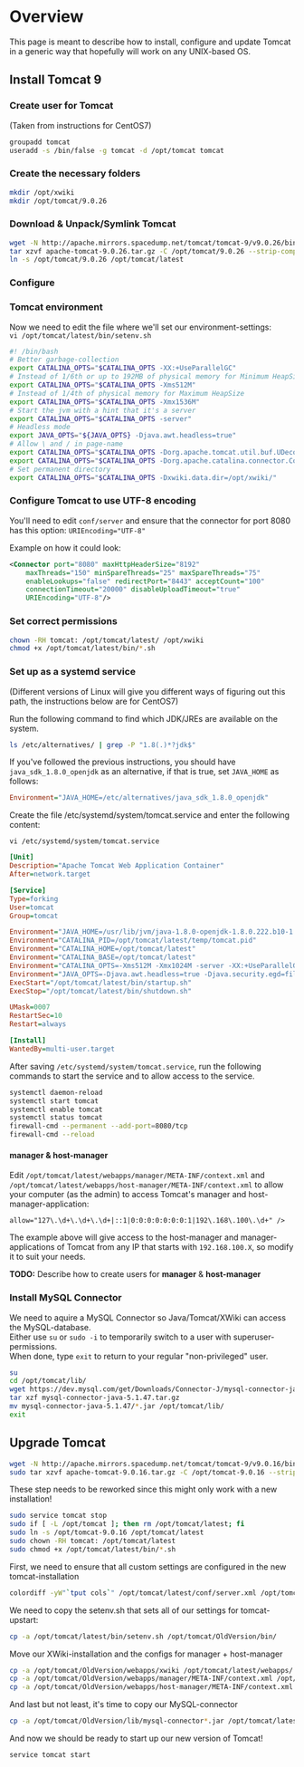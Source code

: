 # Overview

This page is meant to describe how to install, configure and update Tomcat in a generic way that hopefully will work on any UNIX-based OS.

## Install Tomcat 9

### Create user for Tomcat

(Taken from instructions for CentOS7)

```sh
groupadd tomcat
useradd -s /bin/false -g tomcat -d /opt/tomcat tomcat
```

### Create the necessary folders

```sh
mkdir /opt/xwiki
mkdir /opt/tomcat/9.0.26
```

### Download & Unpack/Symlink Tomcat

```sh
wget -N http://apache.mirrors.spacedump.net/tomcat/tomcat-9/v9.0.26/bin/apache-tomcat-9.0.26.tar.gz
tar xzvf apache-tomcat-9.0.26.tar.gz -C /opt/tomcat/9.0.26 --strip-components=1
ln -s /opt/tomcat/9.0.26 /opt/tomcat/latest
```

### Configure

### Tomcat environment

Now we need to edit the file where we'll set our environment-settings:  
`vi /opt/tomcat/latest/bin/setenv.sh`

```sh
#! /bin/bash
# Better garbage-collection
export CATALINA_OPTS="$CATALINA_OPTS -XX:+UseParallelGC"
# Instead of 1/6th or up to 192MB of physical memory for Minimum HeapSize
export CATALINA_OPTS="$CATALINA_OPTS -Xms512M"
# Instead of 1/4th of physical memory for Maximum HeapSize
export CATALINA_OPTS="$CATALINA_OPTS -Xmx1536M"
# Start the jvm with a hint that it's a server
export CATALINA_OPTS="$CATALINA_OPTS -server"
# Headless mode
export JAVA_OPTS="${JAVA_OPTS} -Djava.awt.headless=true"
# Allow \ and / in page-name
export CATALINA_OPTS="$CATALINA_OPTS -Dorg.apache.tomcat.util.buf.UDecoder.ALLOW_ENCODED_SLASH=true"
export CATALINA_OPTS="$CATALINA_OPTS -Dorg.apache.catalina.connector.CoyoteAdapter.ALLOW_BACKSLASH=true"
# Set permanent directory
export CATALINA_OPTS="$CATALINA_OPTS -Dxwiki.data.dir=/opt/xwiki/"
```

### Configure Tomcat to use UTF-8 encoding

You'll need to edit `conf/server` and ensure that the connector for port 8080 has this option: `URIEncoding="UTF-8"`  

Example on how it could look:  

```xml
<Connector port="8080" maxHttpHeaderSize="8192"
    maxThreads="150" minSpareThreads="25" maxSpareThreads="75"
    enableLookups="false" redirectPort="8443" acceptCount="100"
    connectionTimeout="20000" disableUploadTimeout="true"
    URIEncoding="UTF-8"/>
```

### Set correct permissions

```sh
chown -RH tomcat: /opt/tomcat/latest/ /opt/xwiki
chmod +x /opt/tomcat/latest/bin/*.sh
```

### Set up as a systemd service

(Different versions of Linux will give you different ways of figuring out this path, the instructions below are for CentOS7)  

Run the following command to find which JDK/JREs are available on the system.

```sh
ls /etc/alternatives/ | grep -P "1.8(.)*?jdk$"
```

If you've followed the previous instructions, you should have `java_sdk_1.8.0_openjdk` as an alternative, if that is true, set `JAVA_HOME` as follows:

```ini
Environment="JAVA_HOME=/etc/alternatives/java_sdk_1.8.0_openjdk"
```

Create the file /etc/systemd/system/tomcat.service and enter the following content: 

`vi /etc/systemd/system/tomcat.service`  

```ini
[Unit]
Description="Apache Tomcat Web Application Container"
After=network.target

[Service]
Type=forking
User=tomcat
Group=tomcat

Environment="JAVA_HOME=/usr/lib/jvm/java-1.8.0-openjdk-1.8.0.222.b10-1.el7_7.x86_64"
Environment="CATALINA_PID=/opt/tomcat/latest/temp/tomcat.pid"
Environment="CATALINA_HOME=/opt/tomcat/latest"
Environment="CATALINA_BASE=/opt/tomcat/latest"
Environment="CATALINA_OPTS=-Xms512M -Xmx1024M -server -XX:+UseParallelGC"
Environment="JAVA_OPTS=-Djava.awt.headless=true -Djava.security.egd=file:///dev/urandom"
ExecStart="/opt/tomcat/latest/bin/startup.sh"
ExecStop="/opt/tomcat/latest/bin/shutdown.sh"

UMask=0007
RestartSec=10
Restart=always

[Install]
WantedBy=multi-user.target
```

After saving `/etc/systemd/system/tomcat.service`, run the following commands to start the service and to allow access to the service.  

```sh
systemctl daemon-reload
systemctl start tomcat
systemctl enable tomcat
systemctl status tomcat
firewall-cmd --permanent --add-port=8080/tcp
firewall-cmd --reload
```

#### manager & host-manager

Edit `/opt/tomcat/latest/webapps/manager/META-INF/context.xml`
and `/opt/tomcat/latest/webapps/host-manager/META-INF/context.xml`
to allow your computer (as the admin) to access Tomcat's manager and host-manager-application:

`allow="127\.\d+\.\d+\.\d+|::1|0:0:0:0:0:0:0:1|192\.168\.100\.\d+" />`

The example above will give access to the host-manager and manager-applications of Tomcat from any IP that starts with `192.168.100.X`, so modify it to suit your needs.

**TODO:** Describe how to create users for **manager** & **host-manager**

### Install MySQL Connector

We need to aquire a MySQL Connector so Java/Tomcat/XWiki can access the MySQL-database.  
Either use `su` or `sudo -i` to temporarily switch to a user with superuser-permissions.  
When done, type `exit` to return to your regular "non-privileged" user.
  
```sh
su
cd /opt/tomcat/lib/
wget https://dev.mysql.com/get/Downloads/Connector-J/mysql-connector-java-5.1.47.tar.gz
tar xzf mysql-connector-java-5.1.47.tar.gz
mv mysql-connector-java-5.1.47/*.jar /opt/tomcat/lib/
exit
```

## Upgrade Tomcat

```sh
wget -N http://apache.mirrors.spacedump.net/tomcat/tomcat-9/v9.0.16/bin/apache-tomcat-9.0.16.tar.gz
sudo tar xzvf apache-tomcat-9.0.16.tar.gz -C /opt/tomcat-9.0.16 --strip-components=1
```

These step needs to be reworked since this might only work with a new installation!

```sh
sudo service tomcat stop
sudo if [ -L /opt/tomcat ]; then rm /opt/tomcat/latest; fi
sudo ln -s /opt/tomcat-9.0.16 /opt/tomcat/latest
sudo chown -RH tomcat: /opt/tomcat/latest
sudo chmod +x /opt/tomcat/latest/bin/*.sh
```

First, we need to ensure that all custom settings are configured in the new tomcat-installation

```sh
colordiff -yW"`tput cols`" /opt/tomcat/latest/conf/server.xml /opt/tomcat/OldVersion/conf/server.xml  | less -R
```

We need to copy the setenv.sh that sets all of our settings for tomcat-upstart:

```sh
cp -a /opt/tomcat/latest/bin/setenv.sh /opt/tomcat/OldVersion/bin/
```

Move our XWiki-installation and the configs for manager + host-manager

```sh
cp -a /opt/tomcat/OldVersion/webapps/xwiki /opt/tomcat/latest/webapps/
cp -a /opt/tomcat/OldVersion/webapps/manager/META-INF/context.xml /opt/tomcat/latest/webapps/manager/META-INF/
cp -a /opt/tomcat/OldVersion/webapps/host-manager/META-INF/context.xml /opt/tomcat/latest/webapps/host-manager/META-INF/
```

And last but not least, it's time to copy our MySQL-connector

```sh
cp -a /opt/tomcat/OldVersion/lib/mysql-connector*.jar /opt/tomcat/latest/lib/
```

And now we should be ready to start up our new version of Tomcat!

```sh
service tomcat start
```
